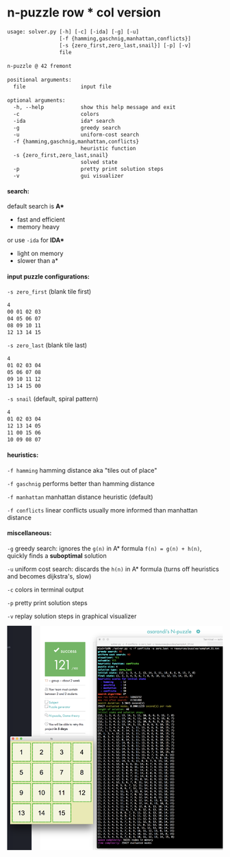 # n-puzzle row * col version

```
usage: solver.py [-h] [-c] [-ida] [-g] [-u]
                 [-f {hamming,gaschnig,manhattan,conflicts}]
                 [-s {zero_first,zero_last,snail}] [-p] [-v]
                 file

n-puzzle @ 42 fremont

positional arguments:
  file                  input file

optional arguments:
  -h, --help            show this help message and exit
  -c                    colors
  -ida                  ida* search
  -g                    greedy search
  -u                    uniform-cost search
  -f {hamming,gaschnig,manhattan,conflicts}
                        heuristic function
  -s {zero_first,zero_last,snail}
                        solved state
  -p                    pretty print solution steps
  -v                    gui visualizer
```

#### search:

default search is **A\***
- fast and efficient
- memory heavy

or use `-ida` for **IDA\***
- light on memory
- slower than a\*



#### input puzzle configurations:
`-s zero_first` (blank tile first)

```
4
00 01 02 03
04 05 06 07
08 09 10 11
12 13 14 15
```


`-s zero_last` (blank tile last)
```
4
01 02 03 04
05 06 07 08
09 10 11 12
13 14 15 00
```

`-s snail` (default, spiral pattern)
```
4
01 02 03 04
12 13 14 05
11 00 15 06
10 09 08 07
```

#### heuristics:
`-f hamming` hamming distance aka "tiles out of place"

`-f gaschnig` performs better than hamming distance

`-f manhattan` manhattan distance heuristic (default)

`-f conflicts` linear conflicts usually more informed than manhattan distance


#### miscellaneous:
`-g` greedy search: ignores the `g(n)` in A\* formula `f(n) = g(n) + h(n)`, quickly finds a **suboptimal** solution

`-u` uniform cost search: discards the `h(n)` in A\* formula (turns off heuristics and becomes dijkstra's, slow)

`-c` colors in terminal output

`-p` pretty print solution steps

`-v` replay solution steps in graphical visualizer



[![resources/screenshot.png](resources/screenshot.png "resources/screenshot.png")](resources/screenshot.png "resources/screenshot.png")
